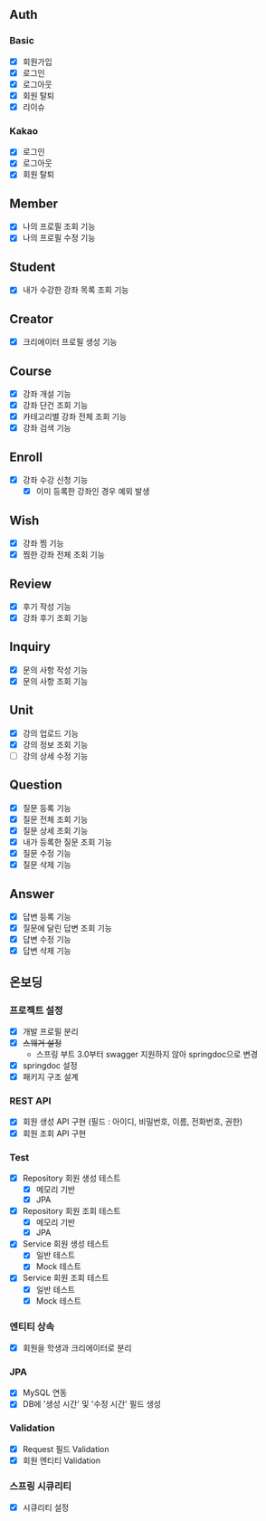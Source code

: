 
## Auth
### Basic
- [x] 회원가입
- [x] 로그인
- [x] 로그아웃
- [x] 회원 탈퇴
- [x] 리이슈

### Kakao
- [x] 로그인
- [x] 로그아웃
- [x] 회원 탈퇴

## Member
- [x] 나의 프로필 조회 기능
- [x] 나의 프로필 수정 기능

## Student
- [x] 내가 수강한 강좌 목록 조회 기능

## Creator
- [x] 크리에이터 프로필 생성 기능

## Course
- [x] 강좌 개설 기능 
- [x] 강좌 단건 조회 기능
- [x] 카테고리별 강좌 전체 조회 기능
- [x] 강좌 검색 기능

## Enroll
- [x] 강좌 수강 신청 기능
  - [x] 이미 등록한 강좌인 경우 예외 발생

## Wish
- [x] 강좌 찜 기능 
- [x] 찜한 강좌 전체 조회 기능 

## Review
- [x] 후기 작성 기능
- [x] 강좌 후기 조회 기능

## Inquiry
- [x] 문의 사항 작성 기능
- [x] 문의 사항 조회 기능

## Unit
- [x] 강의 업로드 기능
- [x] 강의 정보 조회 기능
- [ ] 강의 상세 수정 기능

## Question
- [x] 질문 등록 기능
- [x] 질문 전체 조회 기능
- [x] 질문 상세 조회 기능
- [x] 내가 등록한 질문 조회 기능
- [x] 질문 수정 기능
- [x] 질문 삭제 기능

## Answer
- [x] 답변 등록 기능
- [x] 질문에 달린 답변 조회 기능
- [x] 답변 수정 기능
- [x] 답변 삭제 기능

## 온보딩
### 프로젝트 설정
- [x] 개발 프로필 분리
- [x] ~~스웨거 설정~~
  - 스프링 부트 3.0부터 swagger 지원하지 않아 springdoc으로 변경
- [x] springdoc 설정
- [x] 패키지 구조 설계

### REST API
- [x] 회원 생성 API 구현 (필드 : 아이디, 비밀번호, 이름, 전화번호, 권한)
- [x] 회원 조회 API 구현 

### Test
- [x] Repository 회원 생성 테스트
  - [x] 메모리 기반
  - [x] JPA
- [x] Repository 회원 조회 테스트
  - [x] 메모리 기반
  - [x] JPA 
- [x] Service 회원 생성 테스트
  - [x] 일반 테스트
  - [x] Mock 테스트
- [x] Service 회원 조회 테스트
  - [x] 일반 테스트
  - [x] Mock 테스트

### 엔티티 상속
- [x] 회원을 학생과 크리에이터로 분리

### JPA
- [x] MySQL 연동
- [x] DB에 '생성 시간' 및 '수정 시간' 필드 생성

### Validation
- [x] Request 필드 Validation
- [x] 회원 엔티티 Validation

### 스프링 시큐리티
- [x] 시큐리티 설정
